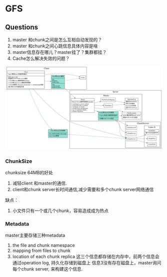 # GFS

## Questions

1. master 和chunk之间是怎么互相自动发现的？
2. master 和chunk之间心跳信息具体内容是啥
3. master信息存在哪儿？master挂了？集群都挂？
4. Cache怎么解决失效的问题？

![gfs arch](./gfs-arch.svg)


### ChunkSize
chunksize 64MB的好处
1. 减轻client 和master的通信.
2. client和chunk server长时间通信,减少需要和多个chunk server网络通信

缺点：
1. 小文件只有一个或几个chunk，容易造成成为热点

### Metadata

master主要存储三种metadata
1. the file and chunk namespace
2. mapping from files to chunk
3. location of each chunk replica
这三个信息都存储在内存中，前两个信息会通过operation log, 持久化存储到磁盘上
信息3没有存在磁盘上，master询问每个chunk server, 来构建这个信息.

